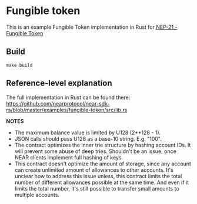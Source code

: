 # Fungible token

This is an example Fungible Token implementation in Rust for [NEP-21 - Fungible Token](https://github.com/nearprotocol/NEPs/blob/master/specs/Standards/Tokens/FungibleToken.md)

## Build

    make build


## Reference-level explanation

The full implementation in Rust can be found there: https://github.com/nearprotocol/near-sdk-rs/blob/master/examples/fungible-token/src/lib.rs

**NOTES**
 - The maximum balance value is limited by U128 (2**128 - 1).
 - JSON calls should pass U128 as a base-10 string. E.g. "100".
 - The contract optimizes the inner trie structure by hashing account IDs. It will prevent some
    abuse of deep tries. Shouldn't be an issue, once NEAR clients implement full hashing of keys.
  - This contract doesn't optimize the amount of storage, since any account can create unlimited
    amount of allowances to other accounts. It's unclear how to address this issue unless, this
    contract limits the total number of different allowances possible at the same time.
    And even if it limits the total number, it's still possible to transfer small amounts to
    multiple accounts.
